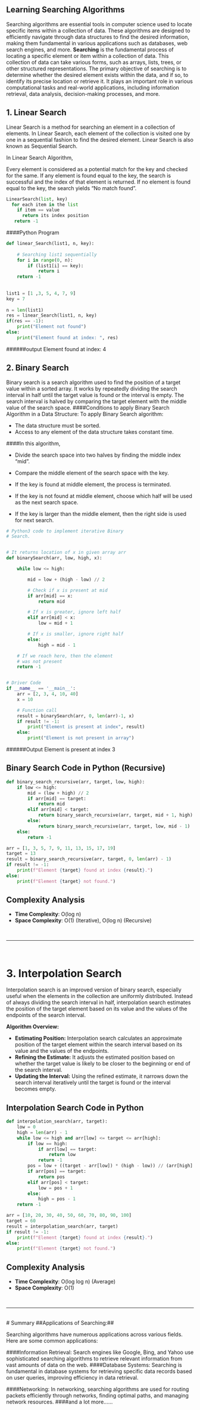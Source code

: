 ## Learning Searching Algorithms 
Searching algorithms are essential tools in computer science used to locate specific items within a collection of data. These algorithms are designed to efficiently navigate through data structures to find the desired information, making them fundamental in various applications such as databases, web search engines, and more.
**Searching** is the fundamental process of locating a specific element or item within a collection of data. This collection of data can take various forms, such as arrays, lists, trees, or other structured representations. The primary objective of searching is to determine whether the desired element exists within the data, and if so, to identify its precise location or retrieve it. It plays an important role in various computational tasks and real-world applications, including information retrieval, data analysis, decision-making processes, and more.


## 1. Linear Search

Linear Search is a method for searching an element in a collection of elements. In Linear Search, each element of the collection is visited one by one in a sequential fashion to find the desired element. Linear Search is also known as Sequential Search.

In Linear Search Algorithm, 

Every element is considered as a potential match for the key and checked for the same.
If any element is found equal to the key, the search is successful and the index of that element is returned.
If no element is found equal to the key, the search yields “No match found”.

```python
LinearSearch(list, key)  
  for each item in the list  
    if item == value  
      return its index position  
   return -1  
```
####Python Program
```python
def linear_Search(list1, n, key):  
  
    # Searching list1 sequentially  
    for i in range(0, n):  
        if (list1[i] == key):  
            return i  
    return -1  
  
  
list1 = [1 ,3, 5, 4, 7, 9]  
key = 7  
  
n = len(list1)  
res = linear_Search(list1, n, key)  
if(res == -1):  
    print("Element not found")  
else:  
    print("Element found at index: ", res)  
```
######output
Element found at index:  4

## 2. Binary Search
Binary search is a search algorithm used to find the position of a target value within a sorted array. It works by repeatedly dividing the search interval in half until the target value is found or the interval is empty. The search interval is halved by comparing the target element with the middle value of the search space.
####Conditions to apply Binary Search Algorithm in a Data Structure:
 To apply Binary Search algorithm:

- The data structure must be sorted.
-  Access to any element of the data structure takes constant time.

####In this algorithm, 


- Divide the search space into two halves by finding the middle index “mid”. 


- Compare the middle element of the search space with the key. 
- If the key is found at middle element, the process is terminated.
- If the key is not found at middle element, choose which half will be used as the next search space.
- If the key is larger than the middle element, then the right side is used for next search.

```python
# Python3 code to implement iterative Binary
# Search.


# It returns location of x in given array arr
def binarySearch(arr, low, high, x):

    while low <= high:

        mid = low + (high - low) // 2

        # Check if x is present at mid
        if arr[mid] == x:
            return mid

        # If x is greater, ignore left half
        elif arr[mid] < x:
            low = mid + 1

        # If x is smaller, ignore right half
        else:
            high = mid - 1

    # If we reach here, then the element
    # was not present
    return -1


# Driver Code
if __name__ == '__main__':
    arr = [2, 3, 4, 10, 40]
    x = 10

    # Function call
    result = binarySearch(arr, 0, len(arr)-1, x)
    if result != -1:
        print("Element is present at index", result)
    else:
        print("Element is not present in array")

```
######Output
Element is present at index 3

## Binary Search Code in Python (Recursive)

```python
def binary_search_recursive(arr, target, low, high):
    if low <= high:
        mid = (low + high) // 2
        if arr[mid] == target:
            return mid
        elif arr[mid] < target:
            return binary_search_recursive(arr, target, mid + 1, high)
        else:
            return binary_search_recursive(arr, target, low, mid - 1)
    else:
        return -1

arr = [1, 3, 5, 7, 9, 11, 13, 15, 17, 19]
target = 13
result = binary_search_recursive(arr, target, 0, len(arr) - 1)
if result != -1:
    print(f"Element {target} found at index {result}.")
else:
    print(f"Element {target} not found.")
```

## Complexity Analysis
- **Time Complexity**: O(log n)
- **Space Complexity**: O(1) (Iterative), O(log n) (Recursive)

</br>
<hr>
</br>

# 3. Interpolation Search

Interpolation search is an improved version of binary search, especially useful when the elements in the collection are uniformly distributed. Instead of always dividing the search interval in half, interpolation search estimates the position of the target element based on its value and the values of the endpoints of the search interval.

**Algorithm Overview:**
- **Estimating Position:** Interpolation search calculates an approximate position of the target element within the search interval based on its value and the values of the endpoints.
- **Refining the Estimate:** It adjusts the estimated position based on whether the target value is likely to be closer to the beginning or end of the search interval.
- **Updating the Interval:** Using the refined estimate, it narrows down the search interval iteratively until the target is found or the interval becomes empty.

## Interpolation Search Code in Python

```python
def interpolation_search(arr, target):
    low = 0
    high = len(arr) - 1
    while low <= high and arr[low] <= target <= arr[high]:
        if low == high:
            if arr[low] == target:
                return low
            return -1
        pos = low + ((target - arr[low]) * (high - low)) // (arr[high] - arr[low])
        if arr[pos] == target:
            return pos
        elif arr[pos] < target:
            low = pos + 1
        else:
            high = pos - 1
    return -1

arr = [10, 20, 30, 40, 50, 60, 70, 80, 90, 100]
target = 60
result = interpolation_search(arr, target)
if result != -1:
    print(f"Element {target} found at index {result}.")
else:
    print(f"Element {target} not found.")
```

## Complexity Analysis
- **Time Complexity**: O(log log n) (Average)
- **Space Complexity**: O(1)

</br>
<hr>
</br>
# Summary
##Applications of Searching:##

Searching algorithms have numerous applications across various fields. Here are some common applications:

####Information Retrieval:
Search engines like Google, Bing, and Yahoo use sophisticated searching algorithms to retrieve relevant information from vast amounts of data on the web.
####Database Systems:
Searching is fundamental in database systems for retrieving specific data records based on user queries, improving efficiency in data retrieval.

####Networking: 
In networking, searching algorithms are used for routing packets efficiently through networks, finding optimal paths, and managing network resources.
####and a lot more......
